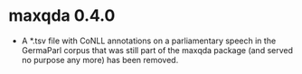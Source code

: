 maxqda 0.4.0
============

* A *.tsv file with CoNLL annotations on a parliamentary speech in the GermaParl corpus that was still part of the maxqda package (and served no purpose any more) has been removed.